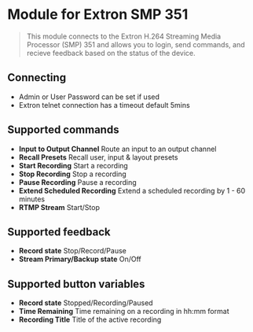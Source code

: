 # Module for Extron SMP 351

> This module connects to the Extron H.264 Streaming Media Processor (SMP) 351 and allows you to login, send commands, and recieve feedback based on the status of the device.

## Connecting

- Admin or User Password can be set if used
- Extron telnet connection has a timeout default 5mins

## Supported commands

- **Input to Output Channel** Route an input to an output channel
- **Recall Presets** Recall user, input & layout presets
- **Start Recording** Start a recording
- **Stop Recording** Stop a recording
- **Pause Recording** Pause a recording
- **Extend Scheduled Recording** Extend a scheduled recording by 1 - 60 minutes
- **RTMP Stream** Start/Stop

## Supported feedback

- **Record state** Stop/Record/Pause
- **Stream Primary/Backup state** On/Off

## Supported button variables

- **Record state** Stopped/Recording/Paused
- **Time Remaining** Time remaining on a recording in hh:mm format
- **Recording Title** Title of the active recording

